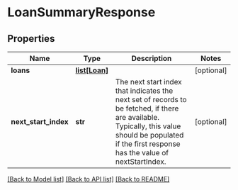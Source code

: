 # LoanSummaryResponse

## Properties
Name | Type | Description | Notes
------------ | ------------- | ------------- | -------------
**loans** | [**list[Loan]**](Loan.md) |  | [optional] 
**next_start_index** | **str** | The next start index that indicates the next set of records to be fetched, if there are available. Typically, this value should be populated if the first response has the value of nextStartIndex. | [optional] 

[[Back to Model list]](../README.md#documentation-for-models) [[Back to API list]](../README.md#documentation-for-api-endpoints) [[Back to README]](../README.md)

